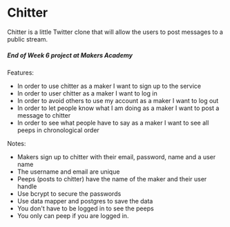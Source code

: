Chitter
=======

Chitter is a little Twitter clone that will allow the users to post messages to a public stream.

##### End of Week 6 project at Makers Academy

Features:

  - In order to use chitter as a maker I want to sign up to the service
  - In order to user chitter as a maker I want to log in
  - In order to avoid others to use my account as a maker I want to log out
  - In order to let people know what I am doing as a maker I want to post a message to chitter
  - In order to see what people have to say as a maker I want to see all peeps in chronological order

Notes:

  - Makers sign up to chitter with their email, password, name and a user name
  - The username and email are unique
  - Peeps (posts to chitter) have the name of the maker and their user handle
  - Use bcrypt to secure the passwords
  - Use data mapper and postgres to save the data
  - You don't have to be logged in to see the peeps
  - You only can peep if you are logged in.